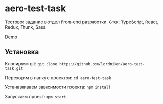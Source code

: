 # aero-test-task

Тестовое задание в отдел Front-end разработки. Стек: TypeScript, React, Redux, Thunk, Sass.

[Demo](http://aero-task.lnkdev.ru/)

## Установка

Клонируем git: `git clone https://github.com/lordniken/aero-test-task.git`

Переходим в папку с проектом: `cd aero-test-task`

Устанавливаем зависимости проекта: `npm install`

Запускаем проект: `npm start`
